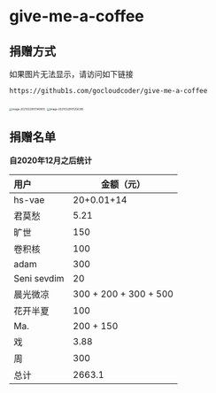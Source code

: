 # give-me-a-coffee

## 捐赠方式

如果图片无法显示，请访问如下链接

```shell
https://github1s.com/gocloudcoder/give-me-a-coffee
```



<img src="http://picture.nj-jay.com/image-20210329101149610.png" alt="image-20210329101149610" style="zoom: 33%;" />

<img src="http://picture.nj-jay.com/image-20210329101256395.png" alt="image-20210329101256395" style="zoom:33%;" />

## 捐赠名单

**自2020年12月之后统计**

| 用户        | 金额（元）            |
| :---------- | --------------------- |
| hs-vae      | 20+0.01+14            |
| 君莫愁      | 5.21                  |
| 旷世        | 150                   |
| 卷积核      | 100                   |
| adam        | 300                   |
| Seni sevdim | 20                    |
| 晨光微凉    | 300 + 200 + 300 + 500 |
| 花开半夏    | 100                   |
| Ma.         | 200 + 150             |
| 戏          | 3.88                  |
| 周          | 300                   |
| 总计        | 2663.1                |

